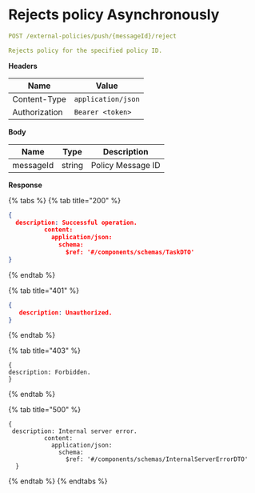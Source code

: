 # Rejects policy Asynchronously

```yaml
POST /external-policies/push/{messageId}/reject
```

```yaml
Rejects policy for the specified policy ID.
```

**Headers**

| Name          | Value              |
| ------------- | ------------------ |
| Content-Type  | `application/json` |
| Authorization | `Bearer <token>`   |

**Body**

| Name      | Type   | Description       |
| --------- | ------ | ----------------- |
| messageId | string | Policy Message ID |

**Response**

{% tabs %}
{% tab title="200" %}
```json
{
  description: Successful operation.
          content:
            application/json:
              schema:
                $ref: '#/components/schemas/TaskDTO'
}
```
{% endtab %}

{% tab title="401" %}
```json
{
   description: Unauthorized.
}
```
{% endtab %}

{% tab title="403" %}
```
{
description: Forbidden.
}
```
{% endtab %}

{% tab title="500" %}
```
{
 description: Internal server error.
          content:
            application/json:
              schema:
                $ref: '#/components/schemas/InternalServerErrorDTO'
  }
```
{% endtab %}
{% endtabs %}
